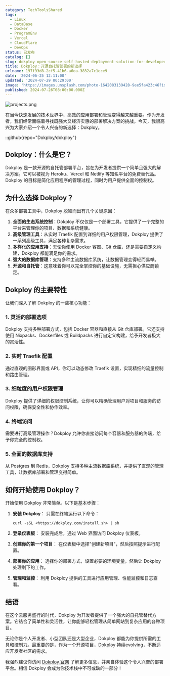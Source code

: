 ```yaml
---
category: TechToolsShared
tags:
  - Linux
  - DataBase
  - Docker
  - ProgramEnv
  - Vercel
  - CloudFlare
  - DevOps
status: 已发布
catalog: []
slug: dokploy-open-source-self-hosted-deployment-solution-for-developers
title: Dokploy：开源自托管部署的新选择
urlname: 197f93d8-2cf5-41b6-a6ea-3832a7c1ece9
date: '2024-06-25 12:11:00'
updated: '2024-07-29 00:29:00'
image: 'https://images.unsplash.com/photo-1642083139428-9ee5fa423c46?ixlib=rb-4.0.3&q=85&fm=jpg&crop=entropy&cs=srgb'
published: 2024-07-26T08:00:00.000Z
---
```


![projects.png](https://prod-files-secure.s3.us-west-2.amazonaws.com/5d24fe63-e567-4804-86f9-9fdc62e13082/adfdc1fe-2109-46ac-9ad4-f50e8631f20c/projects.png?X-Amz-Algorithm=AWS4-HMAC-SHA256&X-Amz-Content-Sha256=UNSIGNED-PAYLOAD&X-Amz-Credential=ASIAZI2LB46634BWYUEM%2F20250320%2Fus-west-2%2Fs3%2Faws4_request&X-Amz-Date=20250320T213250Z&X-Amz-Expires=3600&X-Amz-Security-Token=IQoJb3JpZ2luX2VjED0aCXVzLXdlc3QtMiJHMEUCIEZrMwz7BulR0vYO4KCd0JasN2T6txYENZJYPn2v2QFLAiEAqNYhMnThiPAbhpjLKgIcuOcXHI7bsoT%2Bn3sq2mGfr0sqiAQIlv%2F%2F%2F%2F%2F%2F%2F%2F%2F%2FARAAGgw2Mzc0MjMxODM4MDUiDFBMkWTxzkqFqYRHqSrcA1QRqt2Q9qF6FH1mNKZVBrTEEtiaUjpOMrafgiDaLwVvfCodd4FlNDfyaLd1Xc1O%2FLSZFOntE%2B4R5KRoEGrB2j%2BFK2HckTHqPUM5%2FLJndZjNikf7ruaa4bWN26sUaY2g0ihO59nIck%2BnX9txSLK4m2RpOjHPq1%2BYfCY6deVllZgHRIBBSzAQmhzugFomWK4BpVP6a3oqQHz4jGGax1MOFXHtjtQT%2BhuZIWt2i2cZ6FHCU02eToHrik49E47KWjgtautXKaJRRJ4%2BtHifXUBR9lX8QLCO9DYp73KeJ5yLInYz%2BP0LIV1SgSIpcwX%2B18NcrR6BLxV2Xx4oV1JbewU0GWikUhAWsjS8jjqHzr9lsCVZndJbXPTdCRoVRXlM4a1ZYGSY0hO0ysT0hZwtN4Mxv8thljAf7sEr3j%2B6EaxIDGrPk8FBCWejxpEEZPZs8YIsIsb5orQdCkNyAbZMu7monSXlhboMDKRiDB%2B0f09DqNqbYb9cAE3rDU0Y8PERozD2eqIM2LRgjH19podnkb69Yb%2FEbBJXGrnbTMjYUlRvYNrwDXpHssBITPbYranpSyF00sKj1zv%2Beu3fix4dwMTRbjk2uK67bM4t9zknkw%2BJDZZ7wN%2FMLBqBCN5McUGJMJeF8r4GOqUBVYuRmTDZs%2FBa7QrKB2PZRHSiRMXqkY937lKHRRKNYJornVY3MINLyqm1nC8fbPFeJmVPuaH4SIq72UrF%2Bd0roHPkuGY4BpxjD3Swox4sCGEStCvMJwQQs%2BmXJSOUOH5Pr%2BoOXD3XZHiRaWdXOVauAnqVgl6cpPqGoIRJpXHq7u9UQ6y%2FKngIcxXlDsnCNka65AvtT%2BqW2%2BM6Uf2iWO4QUcUutUP7&X-Amz-Signature=ec36a33bfa7f72d8f097655d1500a04a444a44a4051f61164e4266563ba79eb0&X-Amz-SignedHeaders=host&x-id=GetObject)


在当今快速发展的技术世界中，高效的应用部署和管理变得越来越重要。作为开发者，我们经常面临着寻找既强大又经济实惠的部署解决方案的挑战。今天，我很高兴为大家介绍一个令人兴奋的新选择：Dokploy。


::github{repo="Dokploy/dokploy"}


## Dokploy：什么是它？


Dokploy 是一款开源的自托管部署平台，旨在为开发者提供一个简单且强大的解决方案。它可以被视为 Heroku、Vercel 和 Netlify 等知名平台的免费替代品。Dokploy 的目标是简化应用程序的管理过程，同时为用户提供全面的控制权。


## 为什么选择 Dokploy？


在众多部署工具中，Dokploy 脱颖而出有几个关键原因：

1. **全面的生态系统控制**：Dokploy 不仅仅是一个部署工具，它提供了一个完整的平台来管理你的项目、数据和系统健康。
2. **高级管理工具**：从实时 Traefik 配置到详细的用户权限管理，Dokploy 提供了一系列高级工具，满足各种复杂需求。
3. **多样化的应用支持**：无论你使用 Docker 容器、Git 仓库，还是需要自定义构建，Dokploy 都能满足你的需求。
4. **强大的数据库管理**：支持多种主流数据库系统，让数据管理变得轻而易举。
5. **开源和自托管**：这意味着你可以完全掌控你的基础设施，无需担心供应商锁定。

## Dokploy 的主要特性


让我们深入了解 Dokploy 的一些核心功能：


### 1. 灵活的部署选项


Dokploy 支持多种部署方式，包括 Docker 容器和直接从 Git 仓库部署。它还支持使用 Nixpacks、Dockerfiles 或 Buildpacks 进行自定义构建，给予开发者极大的灵活性。


### 2. 实时 Traefik 配置


通过直观的图形界面或 API，你可以动态修改 Traefik 设置，实现精细的流量控制和路由管理。


### 3. 细粒度的用户权限管理


Dokploy 提供了详细的权限控制系统，让你可以精确管理用户对项目和服务的访问权限，确保安全性和协作效率。


### 4. 终端访问


需要进行高级管理操作？Dokploy 允许你直接访问每个容器和服务器的终端，给予你完全的控制权。


### 5. 全面的数据库支持


从 Postgres 到 Redis，Dokploy 支持多种主流数据库系统，并提供了直观的管理工具，让数据库部署和管理变得简单。


## 如何开始使用 Dokploy？


开始使用 Dokploy 非常简单。以下是基本步骤：

1. **安装 Dokploy**：
只需在终端运行以下命令：

    ```plain text
    curl -sSL <https://dokploy.com/install.sh> | sh
    ```

2. **登录仪表板**：
安装完成后，通过 Web 界面访问 Dokploy 仪表板。
3. **创建你的第一个项目**：
在仪表板中选择"创建新项目"，然后按照提示进行配置。
4. **部署你的应用**：
选择你的部署方式，设置必要的环境变量，然后让 Dokploy 处理剩下的工作。
5. **管理和监控**：
利用 Dokploy 提供的工具进行应用管理、性能监控和日志查看。

## 结语


在这个云服务盛行的时代，Dokploy 为开发者提供了一个强大的自托管替代方案。它结合了简单性和灵活性，让你能够轻松管理从简单网站到复杂应用的各种项目。


无论你是个人开发者、小型团队还是大型企业，Dokploy 都能为你提供所需的工具和控制力。最重要的是，作为一个开源项目，Dokploy 持续evolving，不断适应开发者社区的需求。


我强烈建议你访问 [Dokploy 官网](https://dokploy.com/) 了解更多信息，并亲自体验这个令人兴奋的部署平台。相信 Dokploy 会成为你技术栈中不可或缺的一部分！

